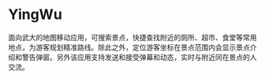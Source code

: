 # YingWu
面向武大的地图移动应用，可搜索景点，快捷查找附近的厕所、超市、食堂等常用地点，为游客规划精准路线。除此之外，定位游客坐标在景点范围内会显示景点介绍和警告弹窗。另外该应用支持发送和接受弹幕和动态，实时与附近同在景点的人交流。 
